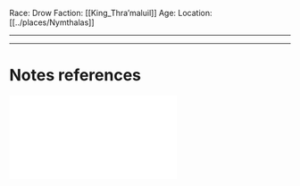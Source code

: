 Race: Drow
Faction: [[King_Thra’maluil]]
Age:
Location: [[../places/Nymthalas]]


---
---
# Notes references

![Elemmakil_helpful](Insights/Elemmakil_helpful.md)

